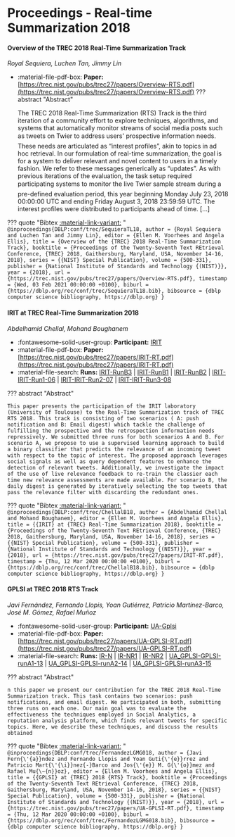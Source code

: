 # Proceedings - Real-time Summarization 2018 

#### Overview of the TREC 2018 Real-Time Summarization Track

_Royal Sequiera, Luchen Tan, Jimmy Lin_

- :material-file-pdf-box: **Paper:** [https://trec.nist.gov/pubs/trec27/papers/Overview-RTS.pdf](https://trec.nist.gov/pubs/trec27/papers/Overview-RTS.pdf)
??? abstract "Abstract"
	
	The TREC 2018 Real-Time Summarization (RTS) Track is the third iteration of a community effort to explore techniques, algorithms, and systems that automatically monitor streams of social media posts such as tweets on Twier to address users' prospective information needs. These needs are articulated as “interest profiles”, akin to topics in ad hoc retrieval. In our formulation of real-time summarization, the goal is for a system to deliver relevant and novel content to users in a timely fashion. We refer to these messages generically as “updates”. As with previous iterations of the evaluation, the task setup required participating systems to monitor the live Twier sample stream during a pre-defined evaluation period, this year beginning Monday July 23, 2018 00:00:00 UTC and ending Friday August 3, 2018 23:59:59 UTC. The interest profiles were distributed to participants ahead of time. [...]
	

??? quote "Bibtex [:material-link-variant:](https://dblp.org/rec/conf/trec/SequieraTL18.bib) "
	```
	@inproceedings{DBLP:conf/trec/SequieraTL18,
		author = {Royal Sequiera and Luchen Tan and Jimmy Lin},
		editor = {Ellen M. Voorhees and Angela Ellis},
		title = {Overview of the {TREC} 2018 Real-Time Summarization Track},
		booktitle = {Proceedings of the Twenty-Seventh Text REtrieval Conference, {TREC} 2018, Gaithersburg, Maryland, USA, November 14-16, 2018},
		series = {{NIST} Special Publication},
		volume = {500-331},
		publisher = {National Institute of Standards and Technology {(NIST)}},
		year = {2018},
		url = {https://trec.nist.gov/pubs/trec27/papers/Overview-RTS.pdf},
		timestamp = {Wed, 03 Feb 2021 00:00:00 +0100},
		biburl = {https://dblp.org/rec/conf/trec/SequieraTL18.bib},
		bibsource = {dblp computer science bibliography, https://dblp.org}
	}
	```

#### IRIT at TREC Real-Time Summarization 2018

_Abdelhamid Chellal, Mohand Boughanem_

- :fontawesome-solid-user-group: **Participant:** [IRIT](./participants.md#irit)
- :material-file-pdf-box: **Paper:** [https://trec.nist.gov/pubs/trec27/papers/IRIT-RT.pdf](https://trec.nist.gov/pubs/trec27/papers/IRIT-RT.pdf)
- :material-file-search: **Runs:** [IRIT-RunB3](./runs.md#irit-runb3) | [IRIT-RunB1](./runs.md#irit-runb1) | [IRIT-RunB2](./runs.md#irit-runb2) | [IRIT-IRIT-Run1-06](./runs.md#irit-irit-run1-06) | [IRIT-IRIT-Run2-07](./runs.md#irit-irit-run2-07) | [IRIT-IRIT-Run3-08](./runs.md#irit-irit-run3-08)

??? abstract "Abstract"
	
	This paper presents the participation of the IRIT laboratory (University of Toulouse) to the Real-Time Summarization track of TREC RTS 2018. This track is consisting of two scenarios ( A: push notification and B: Email digest) which tackle the challenge of fulfilling the prospective and the retrospection information needs repressively. We submitted three runs for both scenarios A and B. For scenario A, we propose to use a supervised learning approach to build a binary classifier that predicts the relevance of an incoming tweet with respect to the topic of interest. The proposed approach leverages social signals as well as query dependent features to enhance the detection of relevant tweets. Additionally, we investigate the impact of the use of live relevance feedback to re-train the classier each time new relevance assessments are made available. For scenario B, the daily digest is generated by iteratively selecting the top tweets that pass the relevance filter with discarding the redundant ones.
	

??? quote "Bibtex [:material-link-variant:](https://dblp.org/rec/conf/trec/ChellalB18.bib) "
	```
	@inproceedings{DBLP:conf/trec/ChellalB18,
		author = {Abdelhamid Chellal and Mohand Boughanem},
		editor = {Ellen M. Voorhees and Angela Ellis},
		title = {{IRIT} at {TREC} Real-Time Summarization 2018},
		booktitle = {Proceedings of the Twenty-Seventh Text REtrieval Conference, {TREC} 2018, Gaithersburg, Maryland, USA, November 14-16, 2018},
		series = {{NIST} Special Publication},
		volume = {500-331},
		publisher = {National Institute of Standards and Technology {(NIST)}},
		year = {2018},
		url = {https://trec.nist.gov/pubs/trec27/papers/IRIT-RT.pdf},
		timestamp = {Thu, 12 Mar 2020 00:00:00 +0100},
		biburl = {https://dblp.org/rec/conf/trec/ChellalB18.bib},
		bibsource = {dblp computer science bibliography, https://dblp.org}
	}
	```

#### GPLSI at TREC 2018 RTS Track

_Javi Fernández, Fernando Llopis, Yoan Gutiérrez, Patricio Martínez-Barco, José M. Gómez, Rafael Muñoz_

- :fontawesome-solid-user-group: **Participant:** [UA-Gplsi](./participants.md#ua-gplsi)
- :material-file-pdf-box: **Paper:** [https://trec.nist.gov/pubs/trec27/papers/UA-GPLSI-RT.pdf](https://trec.nist.gov/pubs/trec27/papers/UA-GPLSI-RT.pdf)
- :material-file-search: **Runs:** [IR-N](./runs.md#ir-n) | [IR-NR1](./runs.md#ir-nr1) | [IR-NR2](./runs.md#ir-nr2) | [UA_GPLSI-GPLSI-runA1-13](./runs.md#ua_gplsi-gplsi-runa1-13) | [UA_GPLSI-GPLSI-runA2-14](./runs.md#ua_gplsi-gplsi-runa2-14) | [UA_GPLSI-GPLSI-runA3-15](./runs.md#ua_gplsi-gplsi-runa3-15)

??? abstract "Abstract"
	
	n this paper we present our contribution for the TREC 2018 Real-Time Summarization track. This task contains two scenarios: push notifications, and email digest. We participated in both, submitting three runs on each one. Our main goal was to evaluate the effectiveness the techniques employed in Social Analytics, a reputation analysis platform, which finds relevant tweets for specific topics. Here, we describe these techniques, and discuss the results obtained
	

??? quote "Bibtex [:material-link-variant:](https://dblp.org/rec/conf/trec/FernandezLGMG018.bib) "
	```
	@inproceedings{DBLP:conf/trec/FernandezLGMG018,
		author = {Javi Fern{\'{a}}ndez and Fernando Llopis and Yoan Guti{\'{e}}rrez and Patricio Mart{\'{\i}}nez{-}Barco and Jos{\'{e}} M. G{\'{o}}mez and Rafael Mu{\~{n}}oz},
		editor = {Ellen M. Voorhees and Angela Ellis},
		title = {{GPLSI} at {TREC} 2018 {RTS} Track},
		booktitle = {Proceedings of the Twenty-Seventh Text REtrieval Conference, {TREC} 2018, Gaithersburg, Maryland, USA, November 14-16, 2018},
		series = {{NIST} Special Publication},
		volume = {500-331},
		publisher = {National Institute of Standards and Technology {(NIST)}},
		year = {2018},
		url = {https://trec.nist.gov/pubs/trec27/papers/UA-GPLSI-RT.pdf},
		timestamp = {Thu, 12 Mar 2020 00:00:00 +0100},
		biburl = {https://dblp.org/rec/conf/trec/FernandezLGMG018.bib},
		bibsource = {dblp computer science bibliography, https://dblp.org}
	}
	```

